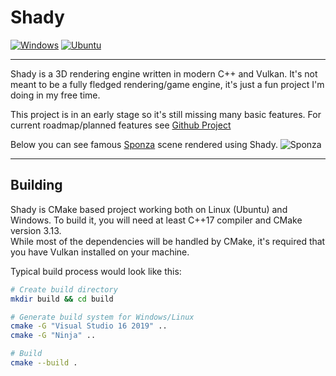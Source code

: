 # Shady
[![Windows](https://github.com/JacobDomagala/Shady/actions/workflows/windows.yml/badge.svg)](https://github.com/JacobDomagala/Shady/actions/workflows/windows.yml)
[![Ubuntu](https://github.com/JacobDomagala/Shady/actions/workflows/ubuntu.yml/badge.svg)](https://github.com/JacobDomagala/Shady/actions/workflows/ubuntu.yml)

------------------------------------------------------------

Shady is a 3D rendering engine written in modern C++ and Vulkan. It's not meant to be a fully fledged rendering/game engine, it's just a fun project I'm doing in my free time. </br>

This project is in an early stage so it's still missing many basic features. For current roadmap/planned features see [Github Project](https://github.com/JacobDomagala/Shady/projects/2) </br>

Below you can see famous [Sponza](https://en.wikipedia.org/wiki/Sponza_Palace) scene rendered using Shady.
![Sponza](https://github.com/JacobDomagala/Shady/wiki/screenshot_vulkan.PNG)

------------------------------------------------------------
## Building

Shady is CMake based project working both on Linux (Ubuntu) and Windows. To build it, you will need at least C++17 compiler and CMake version 3.13. </br>
While most of the dependencies will be handled by CMake, it's required that you have Vulkan installed on your machine.

Typical build process would look like this:
```bash
# Create build directory
mkdir build && cd build

# Generate build system for Windows/Linux
cmake -G "Visual Studio 16 2019" ..
cmake -G "Ninja" ..

# Build
cmake --build .
```
